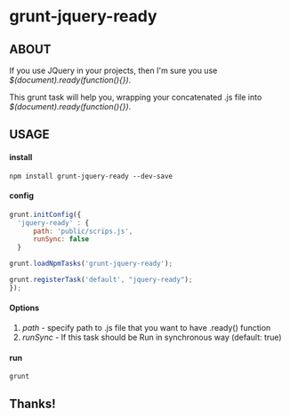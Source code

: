 # grunt-jquery-ready

## ABOUT

If you use JQuery in your projects, then I'm sure you use *$(document).ready(function(){})*.

This grunt task will help you, wrapping your concatenated .js file into *$(document).ready(function(){})*.

## USAGE

#### install
```
npm install grunt-jquery-ready --dev-save
```

#### config

```javascript
grunt.initConfig({
  'jquery-ready' : {
      path: 'public/scrips.js',
      runSync: false
  }

grunt.loadNpmTasks('grunt-jquery-ready');

grunt.registerTask('default', "jquery-ready");
});
```

#### Options

1. *path* - specify path to .js file that you want to have .ready() function
2. *runSync* - If this task should be Run in synchronous way (default: true)


#### run
```grunt```


## Thanks!
